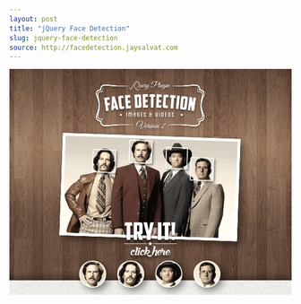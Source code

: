 ```yaml
---
layout: post
title: "jQuery Face Detection"
slug: jquery-face-detection
source: http://facedetection.jaysalvat.com
---
```


<img src="/screenshots/jqueryfacedetection.png">
